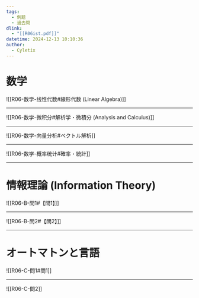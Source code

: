 ```yaml
---
tags:
  - 例题
  - 過去問
dlink:
  - "[[R06ist.pdf]]"
datetime: 2024-12-13 10:10:36
author:
  - Cyletix
---
```

# 数学

![[R06-数学-线性代数#線形代数 (Linear Algebra)]]

---
![[R06-数学-微积分#解析学・微積分 (Analysis and Calculus)]]

---
![[R06-数学-向量分析#ベクトル解析]]

---
![[R06-数学-概率统计#確率・統計]]

---
# 情報理論 (Information Theory)

![[R06-B-問1#【問1】]]

---
![[R06-B-問2#【問2】]]



---
# オートマトンと言語

![[R06-C-問1#問1]]


---
![[R06-C-問2]]


